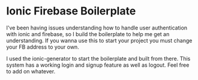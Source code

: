 Ionic Firebase Boilerplate
====================

I've been having issues understanding how to handle user authentication with ionic and firebase, so I build the boilerplate to help me get an understanding. If you wanna use this to start your project you must change your FB address to your own.

I used the ionic-generator to start the boilerplate and built from there. This system has a working login and signup feature as well as logout. Feel free to add on whatever.